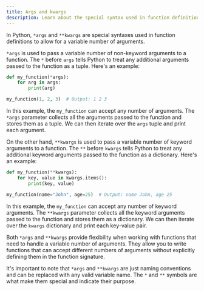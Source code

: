 ```yaml
---
title: Args and kwargs
description: Learn about the special syntax used in function definitions to allow for a variable number of arguments.
---
```


In Python, `*args` and `**kwargs` are special syntaxes used in function definitions to allow for a variable number of arguments.

`*args` is used to pass a variable number of non-keyword arguments to a function. The `*` before `args` tells Python to treat any additional arguments passed to the function as a tuple. Here's an example:

```python
def my_function(*args):
    for arg in args:
        print(arg)

my_function(1, 2, 3)  # Output: 1 2 3
```

In this example, the `my_function` can accept any number of arguments. The `*args` parameter collects all the arguments passed to the function and stores them as a tuple. We can then iterate over the `args` tuple and print each argument.

On the other hand, `**kwargs` is used to pass a variable number of keyword arguments to a function. The `**` before `kwargs` tells Python to treat any additional keyword arguments passed to the function as a dictionary. Here's an example:

```python
def my_function(**kwargs):
    for key, value in kwargs.items():
        print(key, value)

my_function(name="John", age=25)  # Output: name John, age 25
```

In this example, the `my_function` can accept any number of keyword arguments. The `**kwargs` parameter collects all the keyword arguments passed to the function and stores them as a dictionary. We can then iterate over the `kwargs` dictionary and print each key-value pair.

Both `*args` and `**kwargs` provide flexibility when working with functions that need to handle a variable number of arguments. They allow you to write functions that can accept different numbers of arguments without explicitly defining them in the function signature.

It's important to note that `*args` and `**kwargs` are just naming conventions and can be replaced with any valid variable name. The `*` and `**` symbols are what make them special and indicate their purpose.
